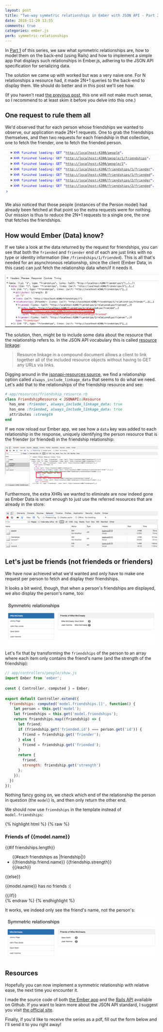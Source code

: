 ```yaml
---
layout: post
title: "Two-way symmetric relationships in Ember with JSON API - Part 2"
date: 2016-11-29 13:55
comments: true
categories: ember.js
perk: symmetric-relationships
---
```


In [Part 1][1] of this series, we saw what symmetric relationships are, how to
model them on the back-end (using Rails) and how to implement a simple app that
displays such relationships in Ember.js, adhering to the JSON API specification
for serializing data.

The solution we came up with worked but was a very naive one. For N relationships
a resource had, it made 2N+1 queries to the back-end to display them. We should
do better and in this post we'll see how.

(If you haven't read [the previous post][1], this one will not make much sense,
so I recommend to at least skim it before you delve into this one.)

## One request to rule them all

We'd observed that for each person whose friendships we wanted to observe, our
application made 2N+1 requests. One to grab the friendships themselves, and then
two requests for each friendship in that collection, one to fetch the
friender, one to fetch the friended person.

![Too many XHRs](/images/posts/symmetric-relationships/too-many-xhrs.png)

We also noticed that those people (instances of the Person model) had already
been fetched at that point so the extra requests were for nothing. Our mission
is thus to reduce the 2N+1 requests to a single one, the one that fetches the
friendships.

## How would Ember (Data) know?

If we take a look at the data returned by the request for friendships, you can
see that both the `friended` and `friender` end of each are just links with no
type or identity information (like `/friendships/1/friended`). This is all
that's needed for an asynchronous relationship, since the client (Ember Data, in
this case) can just fetch the relationship data when/if it needs it.

![No linkage data](/images/posts/symmetric-relationships/relationship-without-resource-linkage-data.png)

The solution, then, might be to include some data about the resource that the
relationship refers to. In the JSON API vocabulary this is called [resource
linkage][2]:

<blockquote>
Resource linkage in a compound document allows a client to link together all
of the included resource objects without having to GET any URLs via links.
</blockquote>

Digging around in the [jsonapi-resources source][3], we find a relationship
option called `always_include_linkage_data` that seems to do what we need. Let's
add that to the relationships of the friendship resource and see:

```ruby
# app/resources/friendship_resource.rb
class FriendshipResource < JSONAPI::Resource
  has_one :friender, always_include_linkage_data: true
  has_one :friended, always_include_linkage_data: true
  attributes :strength
end
```

If we now reload our Ember app, we see how a `data` key was added to each
relationship in the response, uniquely identifying the person resource that is
the friender (or friended) in the friendship relationship:

![Relationship with linkage data](/images/posts/symmetric-relationships/relationship-with-resource-linkage-data.png)

Furthermore, the extra XHRs we wanted to eliminate are now indeed gone as Ember
Data is smart enough to just use the referred resources that are already in the
store:

![Just the XHRs we need](/images/posts/symmetric-relationships/no-useless-xhrs.png)

## Let's just be friends (not friendeds or frienders)

We have now achieved what we'd wanted and only have to make one request per
person to fetch and display their friendships.

It looks a bit weird, though, that when a person's friendships are displayed, we
also display the person's name, too:

![Mike McCready's friendships - Part 1](/images/posts/symmetric-relationships/friendships-step-1.png)

Let's fix that by transforming the `friendships` of the person to an array where
each item only contains the friend's name (and the strength of the friendship):

```js
// app/controllers/people/show.js
import Ember from 'ember';

const { Controller, computed } = Ember;

export default Controller.extend({
  friendships: computed('model.friendships.[]', function() {
    let person = this.get('model');
    let friendships = this.get('model.friendships');
    return friendships.map((friendship) => {
      let friend;
      if (friendship.get('friended.id') === person.get('id')) {
        friend = friendship.get('friender');
      } else {
        friend = friendship.get('friended');
      }
      return {
        friend,
        strength: friendship.get('strength')
      };
    });
  })
});
```

Nothing fancy going on, we check which end of the relationship the person in
question (the `model`) is, and then only return the other end.

We should now use `friendships` in the template instead of `model.friendships`:

{% highlight html %}
{% raw %}
<div class="panel panel-default">
  <div class="panel-heading">
    <h3 class="panel-title">Friends of {{model.name}}</h3>
  </div>
  <div class="panel-body">
    {{#if friendships.length}}
      <ul class="friend-list">
        {{#each friendships as |friendship|}}
          <li class="friend-list-item">
            <span class="name">{{friendship.friend.name}}</span>
            <span class="badge">{{friendship.strength}}</span>
          </li>
        {{/each}}
      </ul>
    {{else}}
      <div class="empty-list">
        <p class="empty-message">{{model.name}} has no friends :(</p>
      </div>
    {{/if}}
  </div>
</div>
{% endraw %}
{% endhighlight %}

It works, we indeed only see the friend's name, not the person's:

![Relationship with linkage data](/images/posts/symmetric-relationships/only-friend-name.png)

## Resources

Hopefully you can now implement a symmetric relationship with relative
ease, the next time you encounter it.

I made the source code of both [the Ember app][4] and the [Rails API][5]
available on Github. If you want to learn more about the JSON API standard,
I suggest you visit [the official site][6].

Finally, if you'd like to receive the series as a pdf, fill out the form below
and I'll send it to you right away!

[1]: /2016/11/17/two-way-symmetric-relationships-in-ember-with-jsonapi-part-1.html
[2]: http://jsonapi.org/format/#document-resource-object-linkage
[3]: https://github.com/cerebris/jsonapi-resources
[4]: https://github.com/balinterdi/ember-two-way-symmetric-relationships
[5]: https://github.com/balinterdi/two-way-symmetric-relationships-api
[6]: http://jsonapi.org/
